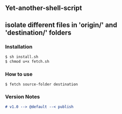 ## Yet-another-shell-script
## isolate different files in 'origin/' and 'destination/' folders


### Installation
```sh
$ sh install.sh
$ chmod u+x fetch.sh
```

### How to use
```$sh
$ fetch source-folder destination
```
### Version Notes

```md
# v1.0 --> @default --< publish
```